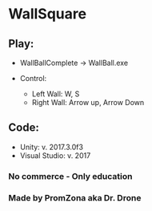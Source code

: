# WallSquare

## Play:

  * WallBallComplete -> WallBall.exe
  
  * Control:
    * Left Wall: W, S
    * Right Wall: Arrow up, Arrow Down
    
## Code:
  * Unity: v. 2017.3.0f3
  * Visual Studio: v. 2017
  

### No commerce - Only education

### Made by PromZona aka Dr. Drone
